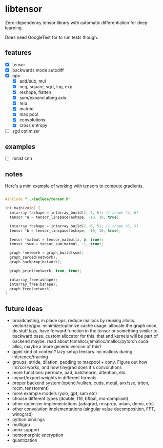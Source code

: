 # libtensor

<!--  TODO: Show gif of it solving mnist and generated graph -->

Zero-dependency tensor library with automatic differentiation for deep learning.

Does need GoogleTest for to run tests though.

## features

- [x] tensor
- [x] backwards mode autodiff
- [x] ops
    - [x] add/sub, mul
    - [x] neg, square, sqrt, log, exp
    - [x] reshape, flatten
    - [x] sum/expand along axis
    - [x] relu
    - [x] matmul
    - [x] max pool
    - [x] convolutions
    - [x] cross entropy
- [ ] sgd optimizer

## examples

- [ ] mnist cnn

## notes

Here's a mini example of working with tensors to compute gradients.

```c

#include "../include/tensor.h"

int main(void) {
  intarray *ashape = intarray_build(2, 4, 6); // shape (4, 6)
  tensor *a = tensor_linspace(ashape, -10, 10, true);

  intarray *bshape = intarray_build(2, 6, 5); // shape (6, 5)
  tensor *b = tensor_linspace(bshape, -10, 10, true);

  tensor *matmul = tensor_matmul(a, b, true);
  tensor *sum = tensor_sum(matmul, -1, true);

  graph *network = graph_build(sum);
  graph_zeroed(network);
  graph_backprop(network);

  graph_print(network, true, true);

  intarray_free(ashape);
  intarray_free(bshape);
  graph_free(network);
}

```

## future ideas

- broadcasting, in place ops, reduce mallocs by reusing allocs. vectorize/gpu. minimize/optimize cache usage. allocate the graph once, do stuff lazy. have forward function in the tensor or something similar to backward pass. custom allocator for this. that and kernels will be part of backend maybe. read about tcmalloc/jemalloc/malloc/pytorch cuda alloc, maybe a more generic version of this?
- ggml kind of context? lazy setup tensors. no mallocs during inference/training
- groups, stride, dilation, padding to maxpool + conv. Figure out how im2col works, and how tinygrad does it's convolutions
- more functions: permute, pad, batchnorm, attention, etc.
- import/export weights in different formats
- proper backend system (opencl/vulkan, cuda, metal, avx/sse, triton, rocm, tenstorrent)
- more example models (yolo, gpt, sam etc)
- choose different types (double, f16, bfloat, mx-compliant)
- other optimizer implementations (adagrad, rmsprop, adam, demo, etc)
- other convolution implementations (singular value decomposition, FFT, winograd)
- python bindings
- multigpu
- onnx support
- homomorphic encryption
- quantization
